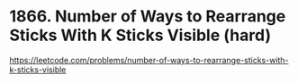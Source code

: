 # 1866. Number of Ways to Rearrange Sticks With K Sticks Visible (hard)

https://leetcode.com/problems/number-of-ways-to-rearrange-sticks-with-k-sticks-visible

